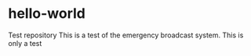 # hello-world
Test repository
This is a test of the emergency broadcast system.  This is only a test
